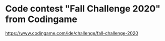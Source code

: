 # Code contest "Fall Challenge 2020" from Codingame

https://www.codingame.com/ide/challenge/fall-challenge-2020